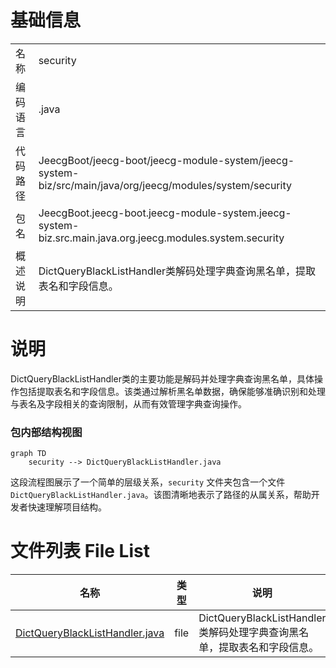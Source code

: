 # 基础信息

|      |      |
|------|------|
| 名称 | security |
| 编码语言 | .java |
| 代码路径 | JeecgBoot/jeecg-boot/jeecg-module-system/jeecg-system-biz/src/main/java/org/jeecg/modules/system/security |
| 包名 | JeecgBoot.jeecg-boot.jeecg-module-system.jeecg-system-biz.src.main.java.org.jeecg.modules.system.security |
| 概述说明 | DictQueryBlackListHandler类解码处理字典查询黑名单，提取表名和字段信息。 |

# 说明

DictQueryBlackListHandler类的主要功能是解码并处理字典查询黑名单，具体操作包括提取表名和字段信息。该类通过解析黑名单数据，确保能够准确识别和处理与表名及字段相关的查询限制，从而有效管理字典查询操作。


### 包内部结构视图

```mermaid
graph TD
    security --> DictQueryBlackListHandler.java
```

这段流程图展示了一个简单的层级关系，`security` 文件夹包含一个文件 `DictQueryBlackListHandler.java`。该图清晰地表示了路径的从属关系，帮助开发者快速理解项目结构。

# 文件列表 File List

| 名称   | 类型  | 说明 |
|-------|------|-------------|
| [DictQueryBlackListHandler.java](DictQueryBlackListHandler.md) | file | DictQueryBlackListHandler类解码处理字典查询黑名单，提取表名和字段信息。 |


